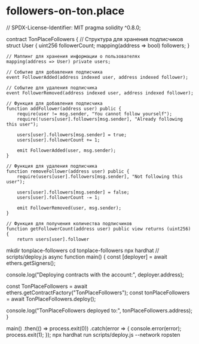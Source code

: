 # followers-on-ton.place
// SPDX-License-Identifier: MIT
pragma solidity ^0.8.0;

contract TonPlaceFollowers {
    // Структура для хранения подписчиков
    struct User {
        uint256 followerCount;
        mapping(address => bool) followers;
    }

    // Маппинг для хранения информации о пользователях
    mapping(address => User) private users;

    // Событие для добавления подписчика
    event FollowerAdded(address indexed user, address indexed follower);

    // Событие для удаления подписчика
    event FollowerRemoved(address indexed user, address indexed follower);

    // Функция для добавления подписчика
    function addFollower(address user) public {
        require(user != msg.sender, "You cannot follow yourself");
        require(!users[user].followers[msg.sender], "Already following this user");

        users[user].followers[msg.sender] = true;
        users[user].followerCount += 1;

        emit FollowerAdded(user, msg.sender);
    }

    // Функция для удаления подписчика
    function removeFollower(address user) public {
        require(users[user].followers[msg.sender], "Not following this user");

        users[user].followers[msg.sender] = false;
        users[user].followerCount -= 1;

        emit FollowerRemoved(user, msg.sender);
    }

    // Функция для получения количества подписчиков
    function getFollowerCount(address user) public view returns (uint256) {
        return users[user].follower
mkdir tonplace-followers
cd tonplace-followers
npx hardhat
// scripts/deploy.js
async function main() {
  const [deployer] = await ethers.getSigners();

  console.log("Deploying contracts with the account:", deployer.address);

  const TonPlaceFollowers = await ethers.getContractFactory("TonPlaceFollowers");
  const tonPlaceFollowers = await TonPlaceFollowers.deploy();

  console.log("TonPlaceFollowers deployed to:", tonPlaceFollowers.address);
}

main()
  .then(() => process.exit(0))
  .catch(error => {
    console.error(error);
    process.exit(1);
  });
npx hardhat run scripts/deploy.js --network ropsten
